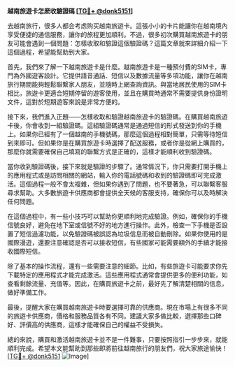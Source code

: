 **越南旅遊卡怎麽收驗證碼 [[TG💪+ @donk5151](https://t.me/s/donk5151)]**

去越南旅行，很多人都会考虑购买越南旅遊卡。這張小小的卡片能讓你在越南境內享受便捷的通信服務，讓你的旅程更加順利。不過，很多初次購買越南旅遊卡的朋友可能會遇到一個問題：怎樣收取和驗證這個驗證碼？這篇文章就來詳細介紹一下這個過程，希望能幫助到大家。

首先，我們來了解一下越南旅遊卡是什麼。越南旅遊卡是一種預付費的SIM卡，專門為外國遊客設計。它提供語音通話、短信以及數據流量等多項功能，讓你在越南旅行期間能夠輕鬆聯繫家人朋友，並隨時上網查詢資訊。與當地居民使用的SIM卡相比，旅遊卡更適合短期停留的遊客使用，並且在購買時通常不需要提供身份證明文件，這對於短期遊客來說是非常方便的。

接下來，我們進入正題——怎樣收取和驗證越南旅遊卡的驗證碼。在購買越南旅遊卡後，你會收到一組驗證碼。這組驗證碼通常是通過短信的形式發送到你的手機上。如果你已經有了一個越南的手機號碼，那麼這個過程相對簡單，只需等待短信到來即可。但如果你是在購買旅遊卡時選擇了配送服務，或者你是從網上購買的，那麼你就需要確保自己填寫的聯繫方式是正確的，這樣才能順利收到驗證碼。

當你收到驗證碼後，接下來就是驗證的步驟了。通常情況下，你只需要打開手機上的應用程式或是訪問相關的網站，輸入你的電話號碼和收到的驗證碼即可完成激活。這個過程一般不會太複雜，但如果你遇到了問題，也不要著急，可以聯繫客服尋求幫助。大多數旅遊卡供應商都會提供全天候的客服支持，確保你可以及時解決任何問題。

在這個過程中，有一些小技巧可以幫助你更順利地完成驗證。例如，確保你的手機信號良好，避免在地下室或信號不好的地方進行操作。此外，檢查一下手機是否設置了短信過濾功能，以免驗證碼被誤認為垃圾信息而被自動刪除。如果你使用的是國際漫遊，還要注意確認是否可以接收短信，有些國家可能需要額外的手續才能接收國際短信。

除了基本的操作流程，還有一些需要注意的細節。比如，有些旅遊卡可能要求你先下載特定的應用程式才能完成激活。這些應用程式通常會提供更多的便利功能，如查看剩餘流量、充值等。因此，在購買旅遊卡之前，最好先了解清楚相關的信息，做好準備工作。

最後，提醒大家在購買越南旅遊卡時要選擇可靠的供應商。現在市場上有很多不同的旅遊卡供應商，價格和服務品質各有不同。建議大家多做比較，選擇那些口碑好、評價高的供應商，這樣才能確保自己的權益不受損失。

總的來說，購買和激活越南旅遊卡並不是一件難事，只要按照指引一步步來，就能順利完成。希望本文能幫助到那些即將前往越南旅行的朋友們，祝大家旅途愉快！[[TG💪+ @donk5151](https://t.me/s/donk5151) ![Image](https://i.postimg.cc/rwNCRYN7/Snipaste-2025-04-30-17-27-05.png)]